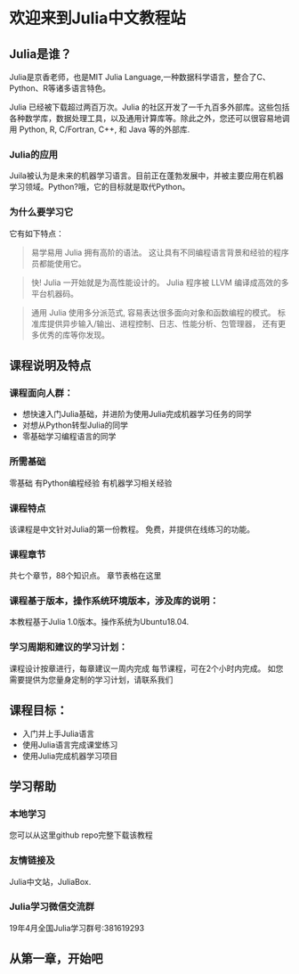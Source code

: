 # 欢迎来到Julia中文教程站

##  Julia是谁？
Julia是京香老师，也是MIT Julia Language,一种数据科学语言，整合了C、Python、R等诸多语言特色。

Julia 已经被下载超过两百万次。Julia 的社区开发了一千九百多外部库。这些包括各种数学库，数据处理工具，以及通用计算库等。除此之外，您还可以很容易地调用 Python, R, C/Fortran, C++, 和 Java 等的外部库.

### Julia的应用
Juila被认为是未来的机器学习语言。目前正在蓬勃发展中，并被主要应用在机器学习领域。Python?哦，它的目标就是取代Python。

### 为什么要学习它
它有如下特点：

> 易学易用
> Julia 拥有高阶的语法。 这让具有不同编程语言背景和经验的程序员都能使用它。

> 快!
> Julia 一开始就是为高性能设计的。 Julia 程序被 LLVM 编译成高效的多平台机器码。

> 通用
> Julia 使用多分派范式, 容易表达很多面向对象和函数编程的模式。 标准库提供异步输入/输出、进程控制、日志、性能分析、包管理器， 还有更多优秀的库等你发现。



## 课程说明及特点

###  课程面向人群：
- 想快速入门Julia基础，并进阶为使用Julia完成机器学习任务的同学
- 对想从Python转型Julia的同学
- 零基础学习编程语言的同学

### 所需基础
零基础
有Python编程经验
有机器学习相关经验

### 课程特点
该课程是中文针对Julia的第一份教程。
免费，并提供在线练习的功能。

### 课程章节
共七个章节，88个知识点。
章节表格在这里

### 课程基于版本，操作系统环境版本，涉及库的说明：
本教程基于Julia 1.0版本。操作系统为Ubuntu18.04.

### 学习周期和建议的学习计划：
课程设计按章进行，每章建议一周内完成
每节课程，可在2个小时内完成。
如您需要提供为您量身定制的学习计划，请联系我们

## 课程目标：
- 入门并上手Julia语言
- 使用Julia语言完成课堂练习
- 使用Julia完成机器学习项目

## 学习帮助
### 本地学习
您可以从这里github repo完整下载该教程

### 友情链接及
Julia中文站，JuliaBox.

### Julia学习微信交流群
19年4月全国Julia学习群号:381619293


## 从第一章，开始吧